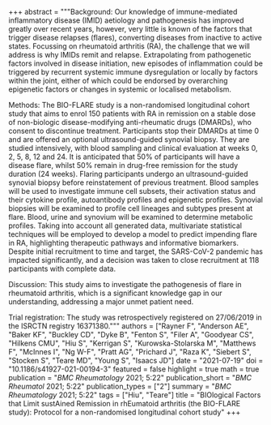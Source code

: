 +++
abstract = """Background: Our knowledge of immune-mediated inflammatory disease (IMID) aetiology and pathogenesis has improved greatly over recent years, however, very little is known of the factors that trigger disease relapses (flares), converting diseases from inactive to active states. Focussing on rheumatoid arthritis (RA), the challenge that we will address is why IMIDs remit and relapse. Extrapolating from pathogenetic factors involved in disease initiation, new episodes of inflammation could be triggered by recurrent systemic immune dysregulation or locally by factors within the joint, either of which could be endorsed by overarching epigenetic factors or changes in systemic or localised metabolism.

Methods: The BIO-FLARE study is a non-randomised longitudinal cohort study that aims to enrol 150 patients with RA in remission on a stable dose of non-biologic disease-modifying anti-rheumatic drugs (DMARDs), who consent to discontinue treatment. Participants stop their DMARDs at time 0 and are offered an optional ultrasound-guided synovial biopsy. They are studied intensively, with blood sampling and clinical evaluation at weeks 0, 2, 5, 8, 12 and 24. It is anticipated that 50% of participants will have a disease flare, whilst 50% remain in drug-free remission for the study duration (24 weeks). Flaring participants undergo an ultrasound-guided synovial biopsy before reinstatement of previous treatment. Blood samples will be used to investigate immune cell subsets, their activation status and their cytokine profile, autoantibody profiles and epigenetic profiles. Synovial biopsies will be examined to profile cell lineages and subtypes present at flare. Blood, urine and synovium will be examined to determine metabolic profiles. Taking into account all generated data, multivariate statistical techniques will be employed to develop a model to predict impending flare in RA, highlighting therapeutic pathways and informative biomarkers. Despite initial recruitment to time and target, the SARS-CoV-2 pandemic has impacted significantly, and a decision was taken to close recruitment at 118 participants with complete data.

Discussion: This study aims to investigate the pathogenesis of flare in rheumatoid arthritis, which is a significant knowledge gap in our understanding, addressing a major unmet patient need.

Trial registration: The study was retrospectively registered on 27/06/2019 in the ISRCTN registry 16371380."""
authors = ["Rayner F", "Anderson AE", "Baker KF", "Buckley CD", "Dyke B", "Fenton S", "Filer A", "Goodyear CS", "Hilkens CMU", "Hiu S", "Kerrigan S", "Kurowska-Stolarska M", "Matthews F", "McInnes I", "Ng W-F", "Pratt AG", "Prichard J", "Raza K", "Siebert S", "Stocken S", "Teare MD", "Young S", "Isaacs JD"]
date = "2021-07-19"
doi = "10.1186/s41927-021-00194-3"
featured = false
highlight = true
math = true
publication = "*BMC Rheumatology* 2021; 5:22"
publication_short = "*BMC Rheumatol* 2021; 5:22"
publication_types = ["2"]
summary = "*BMC Rheumatology* 2021; 5:22"
tags = ["Hiu", "Teare"]
title = "BIOlogical Factors that Limit sustAined Remission in rhEumatoid arthritis (the BIO-FLARE study): Protocol for a non-randomised longitudinal cohort study"
+++
